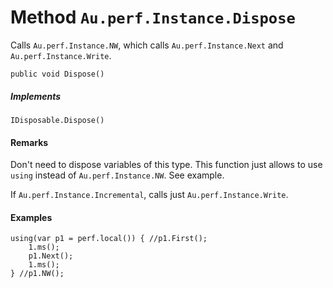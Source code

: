 # Method `Au.perf.Instance.Dispose`

Calls `Au.perf.Instance.NW`, which calls `Au.perf.Instance.Next` and `Au.perf.Instance.Write`.

```
public void Dispose()
```

##### Implements

`IDisposable.Dispose()`

#### Remarks

Don't need to dispose variables of this type. This function just allows to use `using` instead of `Au.perf.Instance.NW`. See example.

If `Au.perf.Instance.Incremental`, calls just `Au.perf.Instance.Write`.

#### Examples

```
using(var p1 = perf.local()) { //p1.First();
	1.ms();
	p1.Next();
	1.ms();
} //p1.NW();
```